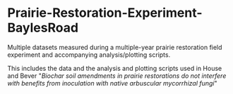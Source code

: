 # Prairie-Restoration-Experiment-BaylesRoad
Multiple datasets measured during a multiple-year prairie restoration field experiment and accompanying analysis/plotting scripts.

This includes the data and the analysis and plotting scripts used in House and Bever "*Biochar soil amendments in prairie restorations do not interfere with benefits from inoculation with native arbuscular mycorrhizal fungi*"


